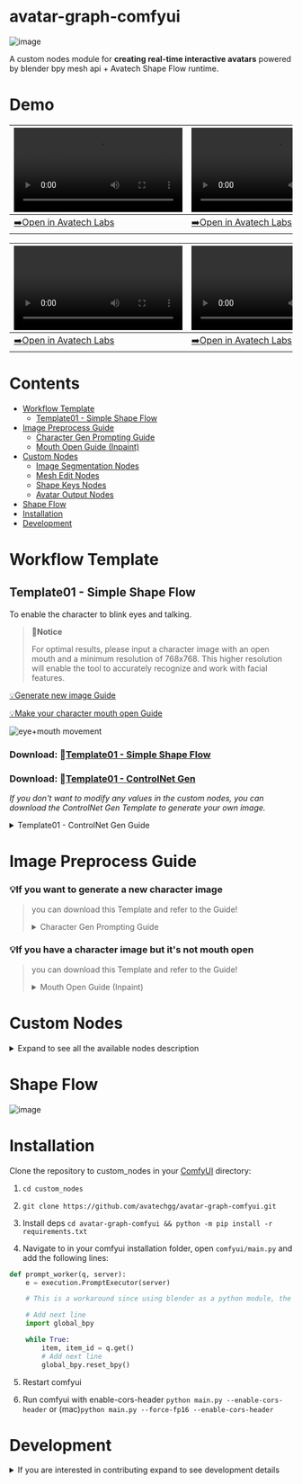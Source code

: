 # avatar-graph-comfyui

![image](https://github.com/avatechai/avatar-graph-comfyui/assets/18395202/201a005b-7e00-4671-85a1-54937bf0704e)

A custom nodes module for **creating real-time interactive avatars** powered by blender bpy mesh api + Avatech Shape Flow runtime.

# Demo

| <video src="https://github.com/avatechai/avatar-graph-comfyui/assets/18395202/47fd5a98-ab0f-4c5c-b132-5d4b0aa02763.mp4"> | <video src="https://github.com/avatechai/avatar-graph-comfyui/assets/18395202/b229a4b3-88ba-4755-a8e0-9149260eef12.mp4">  | <video src="https://github.com/avatechai/avatar-graph-comfyui/assets/18395202/e054e1a9-eb20-4ca6-be44-0ba9c7c07d50"> | <video src="https://github.com/avatechai/avatar-graph-comfyui/assets/18395202/47fd5a98-ab0f-4c5c-b132-5d4b0aa02763.mp4"> |
| --- | --- | --- | --- |
|  [➡️Open in Avatech Labs]()  | [➡️Open in Avatech Labs]()  | [➡️Open in Avatech Labs]()  | [➡️Open in Avatech Labs]()  |

| <video src="https://github.com/avatechai/avatar-graph-comfyui/assets/18395202/47fd5a98-ab0f-4c5c-b132-5d4b0aa02763.mp4"> | <video src="https://github.com/avatechai/avatar-graph-comfyui/assets/18395202/b229a4b3-88ba-4755-a8e0-9149260eef12.mp4">  | <video src="https://github.com/avatechai/avatar-graph-comfyui/assets/18395202/e054e1a9-eb20-4ca6-be44-0ba9c7c07d50"> | <video src="https://github.com/avatechai/avatar-graph-comfyui/assets/18395202/47fd5a98-ab0f-4c5c-b132-5d4b0aa02763.mp4"> |
| --- | --- | --- | --- |
|  [➡️Open in Avatech Labs]()  | [➡️Open in Avatech Labs]()  | [➡️Open in Avatech Labs]()  | [➡️Open in Avatech Labs]()  |

# Contents
- [Workflow Template](workflow-template)
    - [Template01 - Simple Shape Flow](#template01---simple-shape-flow)
- [Image Preprocess Guide](#image-preprocess-guide)
    - [Character Gen Prompting Guide](#character-gen-prompting-guide)
    - [Mouth Open Guide (Inpaint)](#mouth-open-guide-inpaint)
- [Custom Nodes](custom-nodes)
    - [Image Segmentation Nodes](#image-segmentation-nodes)
    - [Mesh Edit Nodes](#mesh-edit-nodes)
    - [Shape Keys Nodes](#shape-keys-nodes)
    - [Avatar Output Nodes](#avatar-output-nodes)
- [Shape Flow](#shape-flow)
- [Installation](#installation)
- [Development](#development)

# Workflow Template

## Template01 - Simple Shape Flow
To enable the character to blink eyes and talking.

> **🎯Notice**
> 
> For optimal results, please input a character image with an open mouth and a minimum resolution of 768x768. This higher resolution will enable the tool to accurately recognize and work with facial features.

[💡Generate new image Guide](#character-gen-prompting-guide)

[💡Make your character mouth open Guide](#mouth-open-guide-inpaint)

![eye+mouth movement](https://github.com/avatechai/avatar-graph-comfyui/assets/18395202/8a237b9d-05fc-4e4a-b802-6465911f0d77)

### Download: 📂[Template01 - Simple Shape Flow](https://github.com/avatechai/avatar-graph-comfyui/blob/main/workflow_templates/SimpleEye+MouthMovement.json)
### Download: 📂[Template01 - ControlNet Gen](https://github.com/avatechai/avatar-graph-comfyui/tree/main/workflow_templates/TemplateGen01)
_If you don't want to modify any values in the custom nodes, you can download the ControlNet Gen Template to generate your own image._

<details> 
    
<summary> Template01 - ControlNet Gen Guide </summary>

Place normal and openpose image with reference to images.

![image](https://github.com/avatechai/avatar-graph-comfyui/assets/48451938/c3cae113-2df4-45f2-a19c-885cbee75450)
    
</details>
    
# Image Preprocess Guide

### 💡If you want to generate a new character image
> you can download this Template and refer to the Guide!
> <details> 
> <summary> Character Gen Prompting Guide </summary>
>
> # Character Gen Prompting Guide
>> **🎯Notice**
>> 
>> We need a character image with an open mouth and enable the tool to easily recognize facial features, so please add to the prompt:
>>
>> ```looking at viewer, detailed face, open mouth, [smile], solo,eye-level angle```
>  
>![image](https://github.com/avatechai/avatar-graph-comfyui/assets/48451938/acea9933-359b-4398-8d2a-582bf02bef99)
> 
> ### Download: 📂[Character Gen Template](https://github.com/avatechai/avatar-graph-comfyui/blob/main/workflow_templates/SimpleCharacterGen.json)
> Feel free to change any checkpoint model that suits your needs.
>  
> </details>

### 💡If you have a character image but it's not mouth open
> you can download this Template and refer to the Guide!
> <details> 
> <summary> Mouth Open Guide (Inpaint) </summary>
>
> # Mouth Open Guide (Inpaint)
> To maintain consistency with the base image, it is recommended to utilize a checkpoint model that aligns with its style.
>
> ![inpaint_workflow](https://github.com/avatechai/avatar-graph-comfyui/assets/48451938/d11d840b-7ea6-4b47-bc26-a2af7c8c27a5)
>
> ### Download: 📂[MouthOpen Template](https://github.com/avatechai/avatar-graph-comfyui/blob/main/workflow_templates/MouthOpen_(inpaint).json)
>
> ### Inpaint Demonstration 
>
> https://github.com/avatechai/avatar-graph-comfyui/assets/48451938/ff48c3d9-7292-4505-8993-8f117cee34ff
> 
> ### Recommend Checkpoint Model List 
> 
> ##### Anime Style SD1.5
>- https://civitai.com/models/35960/flat-2d-animerge
>- https://civitai.com/models/24149/mistoonanime
>- https://civitai.com/models/22364/kizuki-anime-hentai-checkpoint
>##### Realistic Style SD1.5
>- https://civitai.com/models/4201/realistic-vision-v51
>- https://civitai.com/models/49463/am-i-real
>- https://civitai.com/models/43331/majicmix-realistic
> 
> </details>

# Custom Nodes

<details>
<summary> Expand to see all the available nodes description </summary>

[Image Segmentation Nodes](#image-segmentation-nodes) | [Mesh Edit Nodes](#mesh-edit-nodes) | [Shape Keys Nodes](#shape-keys-nodes) | [Avatar Output Nodes](#avatar-output-nodes)

## Image Segmentation Nodes
| Name                         | Description                                                                                           | Preview                                                                                                                        |
| ---------------------------- | ----------------------------------------------------------------------------------------------------- | ------------------------------------------------------------------------------------------------------------------------------ |
| `Segmentation (SAM)`         | Integrative SAM node allowing you to directly select and create multiple image segment output.        | <img src="https://github.com/avatechai/avatar-graph-comfyui/assets/18395202/8aabeba8-5450-4d39-8203-e91f9ab47190" width="300"> |

## Mesh Edit Nodes
| Name                         | Description                                                                                           | Preview                                                                                                                        |
| ---------------------------- | ----------------------------------------------------------------------------------------------------- | ------------------------------------------------------------------------------------------------------------------------------ |
| `Create Mesh Layer`          | Create a mesh object from the input images (usually a segmented part of the entire image)             | <img src="https://github.com/avatechai/avatar-graph-comfyui/assets/18395202/40740d25-9411-4cd3-a6c0-8b9008bca41c" width="300"> |
| `Join Meshes`                | Combine multiple meshes into a single mesh object                                                     | <img src="https://github.com/avatechai/avatar-graph-comfyui/assets/18395202/ba7afbc5-9cd5-4f97-9614-f71133f5783e" width="300"> |
| `Match Texture Aspect Ratio` | Since the mesh is created in 1:1 aspect ratio, a re-scale is needed at the end of the operation       | <img src="https://github.com/avatechai/avatar-graph-comfyui/assets/18395202/cb7155be-fb31-49f8-a24a-d001a1484ea7" width="300"> |
| `Plane Texture Unwrap`       | Will perform mesh face fill and UV Cube project on the target plane mesh, scaled to bounds.           | <img src="https://github.com/avatechai/avatar-graph-comfyui/assets/18395202/4b9c0cf5-0497-47bf-8e06-5a3370084c11" width="300"> |

## Shape Keys Nodes
| Name                         | Description                                                                                           | Preview                                                                                                                        |
| ---------------------------- | ----------------------------------------------------------------------------------------------------- | ------------------------------------------------------------------------------------------------------------------------------ |
| `Mesh Modify Shape Key`      | Given shape key name & target vertex_group, modify the vertex / all vertex’s transform                | <img src="https://github.com/avatechai/avatar-graph-comfyui/assets/18395202/ab4f259c-89a7-4f51-bc54-fd179e252073" width="300"> |
| `Create Shape Flow`          | Create runtime shape flow graph, allowing interactive inputs affecting shape keys value in runtime    | <img src="https://github.com/avatechai/avatar-graph-comfyui/assets/18395202/abfdd801-0387-4c5d-9c11-6c23337ff1dd" width="300"> |

## Avatar Output Nodes
| Name                         | Description                                                                                           | Preview                                                                                                                        |
| ---------------------------- | ----------------------------------------------------------------------------------------------------- | ------------------------------------------------------------------------------------------------------------------------------ |
| `Avatar Main Output`         | The primary output of the .ava file. The embeded Avatar View will auto update with this node's output | <img src="https://github.com/avatechai/avatar-graph-comfyui/assets/18395202/6a9a8bb4-05ec-4a2e-98bf-194b6af3a62a" width="300"> |

</details>

# Shape Flow
![image](https://github.com/avatechai/avatar-graph-comfyui/assets/18395202/a834e535-4f87-4b77-81a6-435e3a67ca4a)

# Installation

Clone the repository to custom_nodes in your [ComfyUI](https://github.com/comfyanonymous/ComfyUI) directory:

1. `cd custom_nodes`

2. `git clone https://github.com/avatechgg/avatar-graph-comfyui.git`

3. Install deps `cd avatar-graph-comfyui && python -m pip install -r requirements.txt`

4. Navigate to in your comfyui installation folder, open `comfyui/main.py` and add the following lines:
```py
def prompt_worker(q, server):
    e = execution.PromptExecutor(server)

    # This is a workaround since using blender as a python module, the bpy module has to be imported after in the custom thread, otherwise it will cause a segfault if imported in the custom nodes.

    # Add next line
    import global_bpy

    while True:
        item, item_id = q.get()
        # Add next line
        global_bpy.reset_bpy()
```

5. Restart comfyui

6. Run comfyui with enable-cors-header `python main.py --enable-cors-header` or (mac)`python main.py --force-fp16 --enable-cors-header`

# Development

<details>
<summary> If you are interested in contributing expand to see development details </summary>


For comfyui frontend extension, frontend js located at `avatar-graph-comfyui/js`

Web stack used: [vanjs](https://github.com/vanjs-org/van) [tailwindcss](https://github.com/tailwindlabs/tailwindcss)

## Install deps

```
pnpm i
```

Run the dev command to start the tailwindcss watcher

```
pnpm dev
```

For each changes, simply refresh the comfyui page to see the changes.

<details>
<summary>p.s. For tailwind autocomplete, add the following to your vscode settings.json.</summary>
    
```json
{
    "tailwindCSS.experimental.classRegex": [
        ["class\\s?:\\s?([\\s\\S]*)", "(?:\"|')([^\"']*)(?:\"|')"]
    ]
}
```

</details>

</details>


